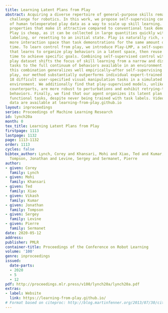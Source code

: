 ```yaml
---
title: Learning Latent Plans from Play
abstract: Acquiring a diverse repertoire of general-purpose skills remains an open
  challenge for robotics. In this work, we propose self-supervising control on top
  of human teleoperated play data as a way to scale up skill learning. Play has two
  properties that make it attractive compared to conventional task demonstrations.
  Play is cheap, as it can be collected in large quantities quickly without task segmenting,
  labeling, or resetting to an initial state. Play is naturally rich, covering ∼4x
  more interaction space than task demonstrations for the same amount of collection
  time. To learn control from play, we introduce Play-LMP, a self-supervised method
  that learns to organize play behaviors in a latent space, then reuse them at test
  time to achieve specific goals. Combining self-supervised control with a diverse
  play dataset shifts the focus of skill learning from a narrow and discrete set of
  tasks to the full continuum of behaviors available in an environment. We find that
  this combination generalizes well empirically—after self-supervising on unlabeled
  play, our method substantially outperforms individual expert-trained policies on
  18 difficult user-specified visual manipulation tasks in a simulated robotic tabletop
  environment. We additionally find that play-supervised models, unlike their expert-trained
  counterparts, are more robust to perturbations and exhibit retrying-till-success
  behaviors. Finally, we find that our agent organizes its latent plan space around
  functional tasks, despite never being trained with task labels. Videos, code and
  data are available at learning-from-play.github.io
layout: inproceedings
series: Proceedings of Machine Learning Research
id: lynch20a
month: 0
tex_title: Learning Latent Plans from Play
firstpage: 1113
lastpage: 1132
page: 1113-1132
order: 1113
cycles: false
bibtex_author: Lynch, Corey and Khansari, Mohi and Xiao, Ted and Kumar, Vikash and
  Tompson, Jonathan and Levine, Sergey and Sermanet, Pierre
author:
- given: Corey
  family: Lynch
- given: Mohi
  family: Khansari
- given: Ted
  family: Xiao
- given: Vikash
  family: Kumar
- given: Jonathan
  family: Tompson
- given: Sergey
  family: Levine
- given: Pierre
  family: Sermanet
date: 2020-05-12
address: 
publisher: PMLR
container-title: Proceedings of the Conference on Robot Learning
volume: '100'
genre: inproceedings
issued:
  date-parts:
  - 2020
  - 5
  - 12
pdf: http://proceedings.mlr.press/v100/lynch20a/lynch20a.pdf
extras:
- label: Website
  link: https://learning-from-play.github.io/
# Format based on citeproc: http://blog.martinfenner.org/2013/07/30/citeproc-yaml-for-bibliographies/
---
```

